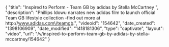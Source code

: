 {
    "title": "Inspired to Perform - Team GB by adidas by Stella McCartney ",
    "description": "Phillips Idowu narrates new adidas film to launch official Team GB lifestyle collection -find out more at http:\/\/www.adidas.com\/teamgb.",
    "videoid": "154642",
    "date_created": "1398106909",
    "date_modified": "1418181306",
    "type": "captivate",
    "layout": "video",
    "url": "\/v\/inspired-to-perform-team-gb-by-adidas-by-stella-mccartney\/154642"
}
